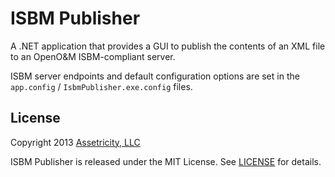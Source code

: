 # ISBM Publisher

A .NET application that provides a GUI to publish the contents of an XML file to an OpenO&M ISBM-compliant server.

ISBM server endpoints and default configuration options are set in the `app.config` / `IsbmPublisher.exe.config` files.

## License

Copyright 2013 [Assetricity, LLC](http://assetricity.com)

ISBM Publisher is released under the MIT License. See [LICENSE](https://github.com/assetricity/IsbmPublisher/blob/master/LICENSE) for details.
